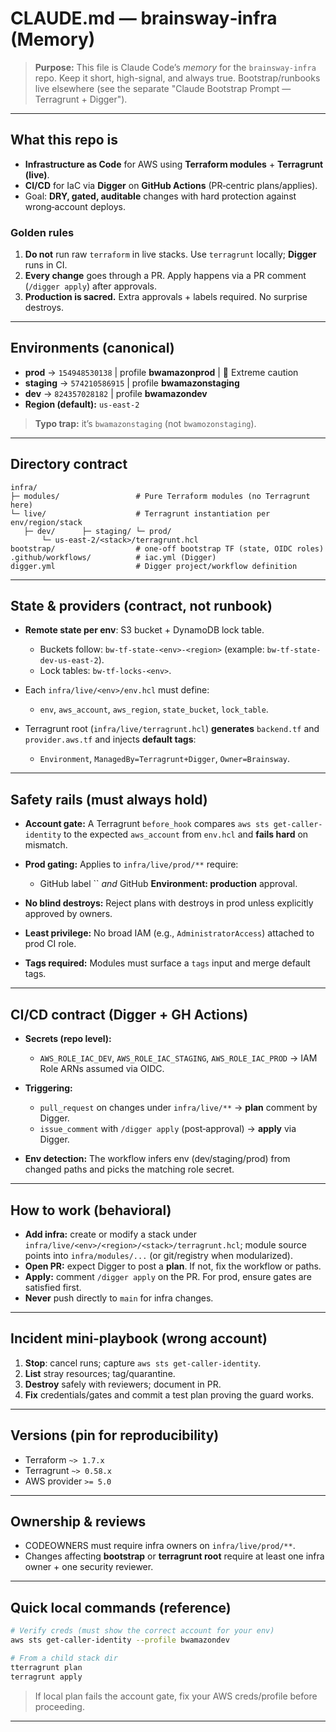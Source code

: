 # CLAUDE.md — brainsway‑infra (Memory)

> **Purpose:** This file is Claude Code’s *memory* for the `brainsway-infra` repo. Keep it short, high-signal, and always true. Bootstrap/runbooks live elsewhere (see the separate "Claude Bootstrap Prompt — Terragrunt + Digger").

---

## What this repo is

* **Infrastructure as Code** for AWS using **Terraform modules** + **Terragrunt (live)**.
* **CI/CD** for IaC via **Digger** on **GitHub Actions** (PR‑centric plans/applies).
* Goal: **DRY, gated, auditable** changes with hard protection against wrong‑account deploys.

### Golden rules

1. **Do not** run raw `terraform` in live stacks. Use `terragrunt` locally; **Digger** runs in CI.
2. **Every change** goes through a PR. Apply happens via a PR comment (`/digger apply`) after approvals.
3. **Production is sacred.** Extra approvals + labels required. No surprise destroys.

---

## Environments (canonical)

* **prod** → `154948530138` | profile **bwamazonprod** | 🔴 Extreme caution
* **staging** → `574210586915` | profile **bwamazonstaging**
* **dev** → `824357028182` | profile **bwamazondev**
* **Region (default):** `us-east-2`

> **Typo trap:** it’s `bwamazonstaging` (not `bwamozonstaging`).

---

## Directory contract

```
infra/
├─ modules/                 # Pure Terraform modules (no Terragrunt here)
└─ live/                    # Terragrunt instantiation per env/region/stack
   ├─ dev/      ├─ staging/ └─ prod/
       └─ us-east-2/<stack>/terragrunt.hcl
bootstrap/                  # one-off bootstrap TF (state, OIDC roles)
.github/workflows/          # iac.yml (Digger)
digger.yml                  # Digger project/workflow definition
```

---

## State & providers (contract, not runbook)

* **Remote state per env**: S3 bucket + DynamoDB lock table.

  * Buckets follow: `bw-tf-state-<env>-<region>` (example: `bw-tf-state-dev-us-east-2`).
  * Lock tables: `bw-tf-locks-<env>`.
* Each `infra/live/<env>/env.hcl` must define:

  * `env`, `aws_account`, `aws_region`, `state_bucket`, `lock_table`.
* Terragrunt root (`infra/live/terragrunt.hcl`) **generates** `backend.tf` and `provider.aws.tf` and injects **default tags**:

  * `Environment`, `ManagedBy=Terragrunt+Digger`, `Owner=Brainsway`.

---

## Safety rails (must always hold)

* **Account gate:** A Terragrunt `before_hook` compares `aws sts get-caller-identity` to the expected `aws_account` from `env.hcl` and **fails hard** on mismatch.
* **Prod gating:** Applies to `infra/live/prod/**` require:

  * GitHub label \`\` *and* GitHub **Environment: production** approval.
* **No blind destroys:** Reject plans with destroys in prod unless explicitly approved by owners.
* **Least privilege:** No broad IAM (e.g., `AdministratorAccess`) attached to prod CI role.
* **Tags required:** Modules must surface a `tags` input and merge default tags.

---

## CI/CD contract (Digger + GH Actions)

* **Secrets (repo level):**

  * `AWS_ROLE_IAC_DEV`, `AWS_ROLE_IAC_STAGING`, `AWS_ROLE_IAC_PROD` → IAM Role ARNs assumed via OIDC.
* **Triggering:**

  * `pull_request` on changes under `infra/live/**` → **plan** comment by Digger.
  * `issue_comment` with `/digger apply` (post‑approval) → **apply** via Digger.
* **Env detection:** The workflow infers env (dev/staging/prod) from changed paths and picks the matching role secret.

---

## How to work (behavioral)

* **Add infra:** create or modify a stack under `infra/live/<env>/<region>/<stack>/terragrunt.hcl`; module source points into `infra/modules/...` (or git/registry when modularized).
* **Open PR:** expect Digger to post a **plan**. If not, fix the workflow or paths.
* **Apply:** comment `/digger apply` on the PR. For prod, ensure gates are satisfied first.
* **Never** push directly to `main` for infra changes.

---

## Incident mini‑playbook (wrong account)

1. **Stop**: cancel runs; capture `aws sts get-caller-identity`.
2. **List** stray resources; tag/quarantine.
3. **Destroy** safely with reviewers; document in PR.
4. **Fix** credentials/gates and commit a test plan proving the guard works.

---

## Versions (pin for reproducibility)

* Terraform `~> 1.7.x`
* Terragrunt `~> 0.58.x`
* AWS provider `>= 5.0`

---

## Ownership & reviews

* CODEOWNERS must require infra owners on `infra/live/prod/**`.
* Changes affecting **bootstrap** or **terragrunt root** require at least one infra owner + one security reviewer.

---

## Quick local commands (reference)

```bash
# Verify creds (must show the correct account for your env)
aws sts get-caller-identity --profile bwamazondev

# From a child stack dir
tterragrunt plan
terragrunt apply
```

> If local plan fails the account gate, fix your AWS creds/profile before proceeding.

---
